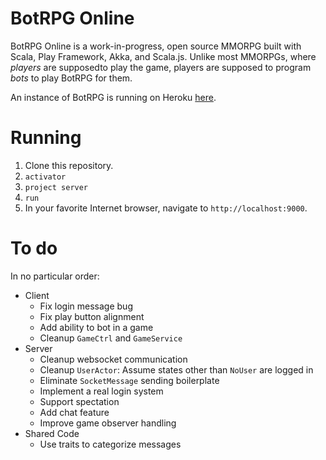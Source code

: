BotRPG Online
=============

BotRPG Online is a work-in-progress, open source MMORPG built with Scala, Play
Framework, Akka, and Scala.js. Unlike most MMORPGs, where *players* are supposedto play the game, players are supposed to program *bots* to play BotRPG for
them.

An instance of BotRPG is running on Heroku [here](http://botrpg-online.herokuapp.com).

Running
=======

1. Clone this repository.
2. `activator`
3. `project server`
4. `run`
5. In your favorite Internet browser, navigate to `http://localhost:9000`.

To do
=====
In no particular order:
* Client
  * Fix login message bug
  * Fix play button alignment
  * Add ability to bot in a game
  * Cleanup `GameCtrl` and `GameService`
* Server
  * Cleanup websocket communication
  * Cleanup `UserActor`: Assume states other than `NoUser` are logged in
  * Eliminate `SocketMessage` sending boilerplate
  * Implement a real login system
  * Support spectation
  * Add chat feature
  * Improve game observer handling
* Shared Code
  * Use traits to categorize messages
